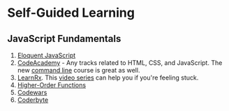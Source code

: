 # Self-Guided Learning

## JavaScript Fundamentals

1. [Eloquent JavaScript](http://eloquentjavascript.net/)
2. [CodeAcademy](https://www.codecademy.com/learn) - Any tracks related to HTML, CSS, and JavaScript. The new [command line](https://www.codecademy.com/en/courses/learn-the-command-line) course is great as well.
3. [LearnRx](http://reactivex.io/learnrx/). This [video series](https://egghead.io/lessons/javascript-chaining-the-array-map-and-filter-methods) can help you if you're feeling stuck.
4. [Higher-Order Functions](https://www.youtube.com/watch?v=BMUiFMZr7vk)
5. [Codewars](http://www.codewars.com/)
6. [Coderbyte](http://coderbyte.com/)

